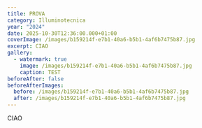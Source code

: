 ```yaml
---
title: PROVA
category: Illuminotecnica
year: "2024"
date: 2025-10-30T12:36:00.000+01:00
coverImage: /images/b159214f-e7b1-40a6-b5b1-4af6b7475b87.jpg
excerpt: CIAO
gallery:
  - watermark: true
    image: /images/b159214f-e7b1-40a6-b5b1-4af6b7475b87.jpg
    caption: TEST
beforeAfter: false
beforeAfterImages:
  before: /images/b159214f-e7b1-40a6-b5b1-4af6b7475b87.jpg
  after: /images/b159214f-e7b1-40a6-b5b1-4af6b7475b87.jpg
---
```

CIAO
